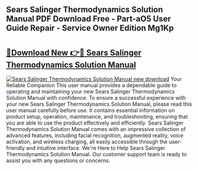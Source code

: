 ## Sears Salinger Thermodynamics Solution Manual PDF Download Free - Part-aO5 User Guide Repair - Service Owner Edition Mg1Kp

# <h2><a href="http://bc60620.oget.top/?id=Sears+Salinger+Thermodynamics+Solution+Manual">🔗Download New 👉🔴 Sears Salinger Thermodynamics Solution Manual</a></h2>

[![Sears Salinger Thermodynamics Solution Manual new download](https://i.imgur.com/5g1atiW.png)](http://bc60620.oget.top/?id=Sears+Salinger+Thermodynamics+Solution+Manual)
Your Reliable Companion This user manual provides a dependable guide to operating and maintaining your new Sears Salinger Thermodynamics Solution Manual with confidence. To ensure a successful experience with your new Sears Salinger Thermodynamics Solution Manual, please read this user manual carefully before use. It contains essential information on product setup, operation, maintenance, and troubleshooting, ensuring that you are able to use the product effectively and efficiently. Sears Salinger Thermodynamics Solution Manual comes with an impressive collection of advanced features, including facial recognition, augmented reality, voice activation, and wireless charging, all easily accessible through the user-friendly and intuitive interface. We're Here to Help Sears Salinger Thermodynamics Solution Manual. Our customer support team is ready to assist you with any questions or concerns.
